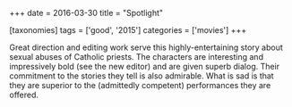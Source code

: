 +++
date = 2016-03-30
title = "Spotlight"

[taxonomies]
tags = ['good', '2015']
categories = ['movies']
+++

Great direction and editing work serve this highly-entertaining story
about sexual abuses of Catholic priests. The characters are interesting
and impressively bold (see the new editor) and are given superb dialog.
Their commitment to the stories they tell is also admirable. What is sad
is that they are superior to the (admittedly competent) performances
they are offered.
